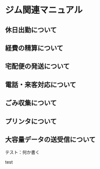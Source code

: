 # ジム関連マニュアル
## 休日出勤について
## 経費の精算について
## 宅配便の発送について
## 電話・来客対応について
## ごみ収集について
## プリンタについて
## 大容量データの送受信について

テスト：何か書く

test

